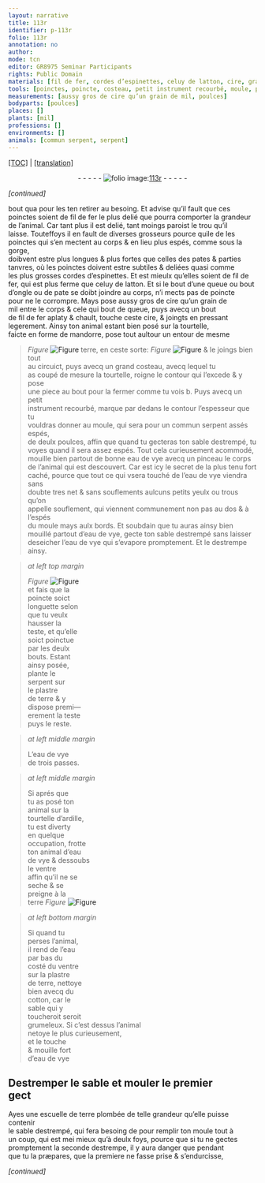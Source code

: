 ```yaml
---
layout: narrative
title: 113r
identifier: p-113r
folio: 113r
annotation: no
author:
mode: tcn
editor: GR8975 Seminar Participants
rights: Public Domain
materials: [fil de fer, cordes d’espinettes, celuy de latton, cire, grain de mil, terre, eau de vye, plastre de terre, ardille, eau, cotton, plombée]
tools: [poinctes, poincte, costeau, petit instrument recourbé, moule, pinceau, escuelle de terre plombée]
measurements: [aussy gros de cire qu’un grain de mil, poulces]
bodyparts: [poulces]
places: []
plants: [mil]
professions: []
environments: []
animals: [commun serpent, serpent]
---
```


<p><a href="{{ site.baseurl }}/normalized/">[TOC]</a> | <a href="{{ site.baseurl }}/texts/p-113r_tl/" target="_blank">[translation]</a></p><div class="folio" align="center">- - - - - <a href="http://gallica.bnf.fr/ark:/12148/btv1b10500001g/f231.image" target="_blank"><img src="https://cu-mkp.github.io/2017-workshop-edition/assets/photo-icon.png" alt="folio image: " style="display:inline-block; margin-bottom:-3px;"/>113r</a> - - - - - </div>  
 
*[continued]*
  
bout <span class="del">qua</span> pour les <span class="del">t</span>en retirer au besoing. Et advise qu’il fault que ces<br/> <span class="tl">poinctes</span> soient de <span class="m">fil de fer</span> le plus delié que pourra comporter la grandeur<br/> de l’animal. Car tant plus il est delié, tant moings paroist le trou qu’il<br/> laisse. Touteffoys il en fault de diverses grosseurs pource qu<span class="del">il</span>e <span class="del">de</span> les<br/> <span class="tl">poinctes</span> qui s’en mectent au corps & en lieu plus espés, co<span class="exp">mm</span>e sous la gorge,<br/> doibvent estre plus longues & plus fortes que celles des pates & parties<br/> tanvres, où les <span class="tl">poinctes</span> doivent estre subtiles & deliées quasi comme<br/> les plus grosses <span class="m">cordes d’<span class="mu">espinettes</span></span>. Et est mieulx qu’elles soient de <span class="m">fil de<br/> fer</span>, qui est plus ferme que <span class="m">celuy de latton</span>. Et si le bout d’une queue ou bout<br/> d’ongle ou de pate se doibt joindre au corps, n’i mects pas de <span class="tl">poincte</span><br/> pour ne le corrompre. Mays pose <span class="ms">aussy gros de <span class="m">cire</span> qu’un <span class="m">grain de<br/> <span class="pa">mil</span></span></span> entre le corps & <span class="del">ce</span>le <span class="del">qui</span> bout de queue, puys avecq un bout<br/> de <span class="m">fil de fer</span> aplaty & chault, touche ceste <span class="m">cire</span>, & joingts en pressant<br/> legerement. Ainsy ton animal estant bien posé sur la tourtelle,<br/> faicte en forme de <span class="mu">mandorre</span>, pose tout aultour un entour de mesme<br/> 
> *Figure*
> <a href="https://drive.google.com/open?id=0B9-oNrvWdlO5YkE1Vm1ZMmRoVm8" target="_blank"><img src="https://cu-mkp.github.io/GR8975-edition/assets/photo-icon.png" alt="Figure" style="display:inline-block; margin-bottom:-3px;"/></a>
 <span class="m">terre</span>, en ceste sorte: 
> *Figure*
> <a href="https://drive.google.com/open?id=0B9-oNrvWdlO5aW1sekxQWGJJY0E" target="_blank"><img src="https://cu-mkp.github.io/GR8975-edition/assets/photo-icon.png" alt="Figure" style="display:inline-block; margin-bottom:-3px;"/></a>
 & le joings bien tout<br/> au circuict, puys avecq un grand <span class="tl">costeau</span>, avecq lequel tu<br/> as coupé de mesure la tourtelle, roigne le contour qui l’excede & y pose<br/> une piece au bout pour la fermer comme tu vois b. Puys avecq un <span class="tl">petit<br/> instrument recourbé</span>, marque par dedans le contour l’espesseur que tu<br/> vouldras donner au <span class="tl">moule</span>, qui sera pour un <span class="al">commun serpent</span> assés espés,<br/> de deulx <span class="ms"><span class="bp">poulces</span></span>, affin que quand tu gecteras ton sable destrempé, tu<br/> voyes quand il sera assez espés. Tout cela curieusem<span class="exp">ent</span> acommodé,<br/> mouille bien partout de bonne <span class="m">eau de vye</span> avecq un <span class="tl">pinceau</span> le corps<br/> de l’animal qui est descouvert. Car est icy le secret <span class="del">de la plus</span> tenu fort<br/> caché, pource que tout ce qui <span class="del">v</span>sera touché de l’<span class="m">eau de vye</span> viendra sans<br/> doubte tres net & sans <span class="del">souflements</span> aulcuns petits yeulx ou trous qu’on<br/> appelle souflement, qui viennent co<span class="exp">mmun</span>ement non pas au dos & à l’espés<br/> du <span class="tl">moule</span> mays aulx bords. Et soubdain que tu auras ainsy bien<br/> mouillé partout d’<span class="m">eau de vye</span>, gecte ton sable destrempé sans laisser<br/> deseicher l’<span class="m">eau de vye</span> qui s’evapore promptem<span class="exp">ent</span>. Et le destrempe ainsy.
 
> *at left top margin*
> 
> 
>   
> *Figure*
> <a href="https://drive.google.com/open?id=0B9-oNrvWdlO5MDEzX0RhXzJGcXc" target="_blank"><img src="https://cu-mkp.github.io/GR8975-edition/assets/photo-icon.png" alt="Figure" style="display:inline-block; margin-bottom:-3px;"/></a>
<br/> et fais que la<br/> <span class="tl">poincte</span> soict<br/> longuette selon<br/> que tu veulx<br/> hausser la<br/> teste, et qu’elle<br/> soict poinctue<br/> par les deulx<br/> bouts. Estant<br/> ainsy posée,<br/> plante le<br/> <span class="al">serpent</span> sur<br/> le <span class="m">plastre<br/> de terre</span> & y<br/> dispose premi—<br/> erem<span class="exp">ent</span> la teste<br/> puys le reste.
 
> *at left middle margin*
> 
> 
>   L’eau de vye<br/> de trois passes.
 
> *at left middle margin*
> 
> 
>  Si aprés que<br/> tu as posé ton<br/> animal sur la<br/> tourtelle d’<span class="m">ardille</span>,<br/> tu est diverty<br/> en quelque<br/> occupation, frotte<br/> ton animal d’<span class="m">eau<br/> de vye</span> & dessoubs<br/> le ventre<br/> affin qu’il ne se<br/> seche & se<br/> preigne à la<br/> <span class="m">terre</span> 
> *Figure*
> <a href="https://drive.google.com/open?id=0B9-oNrvWdlO5Qm8wSlJPOWxfZWM" target="_blank"><img src="https://cu-mkp.github.io/GR8975-edition/assets/photo-icon.png" alt="Figure" style="display:inline-block; margin-bottom:-3px;"/></a>

 
> *at left bottom margin*
> 
> 
>  Si quand tu<br/> perses l’animal,<br/> il rend de l’<span class="m">eau</span><br/> par bas du<br/> costé du ventre<br/> sur la <span class="m">plastre<br/> de terre</span>, nettoye<br/> bien avecq du<br/> <span class="m">cotton</span>, car le<br/> sable qui y<br/> toucheroit seroit<br/> grumeleux. Si c’est dessus l’animal<br/> netoye le plus curieusement,<br/> et le touche<br/> & mouille fort<br/> d’<span class="m">eau de vye</span>
 
 
  

## Destremper le sable et mouler le premier <br/> gect

 
Ayes une <span class="tl">escuelle de <span class="m">terre</span><span class="m"> plombée</span></span> de telle grandeur qu’elle puisse contenir<br/> le sable destrempé, qui fera besoing <span class="del">de</span> pour remplir ton <span class="tl">moule</span> tout à<br/> un coup, qui est <span class="del">mei</span> mieux qu’à deulx foys, pource que si tu ne gectes<br/> promptement la seconde destrempe, il y aura danger que pendant<br/> que tu la præpares, que la premiere ne fasse prise & s’endurcisse,
 
*[continued]*
 
